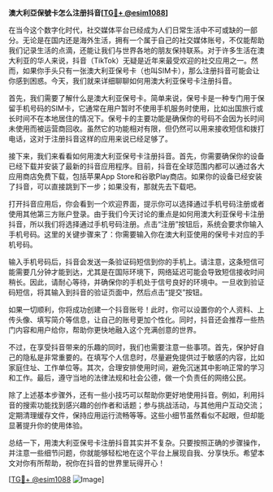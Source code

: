**澳大利亞保號卡怎么注册抖音[[TG💪+ @esim1088](https://t.me/s/esim1088)]**

在当今这个数字化时代，社交媒体平台已经成为人们日常生活中不可或缺的一部分。无论是在国内还是海外生活，拥有一个属于自己的社交媒体账号，不仅能帮助我们记录生活的点滴，还能让我们与世界各地的朋友保持联系。对于许多生活在澳大利亚的华人来说，抖音（TikTok）无疑是近年来最受欢迎的社交应用之一。然而，如果你手头只有一张澳大利亚保号卡（也叫SIM卡），那么注册抖音可能会让你感到困惑。今天，我们就来详细聊聊如何用澳大利亚保号卡注册抖音。

首先，我们需要了解什么是澳大利亚保号卡。简单来说，保号卡是一种专门用于保留手机号码的SIM卡，它通常在用户暂时不使用手机服务时使用，比如出国旅行或长时间不在本地居住的情况下。保号卡的主要功能是确保你的号码不会因为长时间未使用而被运营商回收。虽然它的功能相对有限，但仍然可以用来接收短信和拨打电话，这对于注册抖音这样的应用来说已经足够了。

接下来，我们来看看如何用澳大利亚保号卡注册抖音。首先，你需要确保你的设备已经下载并安装了最新的抖音应用程序。目前，抖音在全球范围内都可以通过各大应用商店免费下载，包括苹果App Store和谷歌Play商店。如果你的设备已经安装了抖音，可以直接跳到下一步；如果没有，那就先去下载吧。

打开抖音应用后，你会看到一个欢迎界面，提示你可以选择通过手机号码注册或者使用其他第三方账户登录。由于我们今天讨论的重点是如何用澳大利亚保号卡注册抖音，所以我们将选择通过手机号码注册。点击“注册”按钮后，系统会要求你输入手机号码。这里的关键步骤来了：你需要输入你在澳大利亚使用的保号卡对应的手机号码。

输入手机号码后，抖音会发送一条验证码短信到你的手机上。请注意，这条短信可能需要几分钟才能到达，尤其是在国际环境下，网络延迟可能会导致短信接收时间稍长。因此，请耐心等待，并确保你的手机处于信号良好的环境中。一旦收到验证码短信，将其输入到抖音的验证页面中，然后点击“提交”按钮。

如果一切顺利，你将成功创建一个抖音账号！此时，你可以设置你的个人资料、上传头像、填写简介等信息，让自己的账号更加个性化。同时，抖音还会推荐一些热门内容和用户给你，帮助你更快地融入这个充满创意的世界。

不过，在享受抖音带来的乐趣的同时，我们也需要注意一些事项。首先，保护好自己的隐私是非常重要的。在填写个人信息时，尽量避免提供过于敏感的内容，比如家庭住址、工作单位等。其次，合理安排使用时间，避免沉迷其中影响正常的学习和工作。最后，遵守当地的法律法规和社会公德，做一个负责任的网络公民。

除了上述基本步骤外，还有一些小技巧可以帮助你更好地使用抖音。例如，利用抖音的搜索功能找到感兴趣的创作者和话题；参与挑战活动，与其他用户互动交流；定期清理缓存文件，保持应用运行流畅等等。这些小细节虽然看似不起眼，但却能显著提升你的使用体验。

总结一下，用澳大利亚保号卡注册抖音其实并不复杂。只要按照正确的步骤操作，并注意一些细节问题，你就能够轻松地在这个平台上展现自我、分享快乐。希望本文对你有所帮助，祝你在抖音的世界里玩得开心！

[[TG💪+ @esim1088](https://t.me/s/esim1088) ![Image](https://i.postimg.cc/4NQfJmqS/Snipaste-2025-05-13-00-14-12.png)]